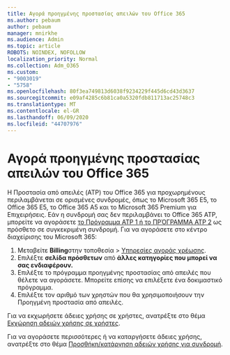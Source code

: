 ```yaml
---
title: Αγορά προηγμένης προστασίας απειλών του Office 365
ms.author: pebaum
author: pebaum
manager: mnirkhe
ms.audience: Admin
ms.topic: article
ROBOTS: NOINDEX, NOFOLLOW
localization_priority: Normal
ms.collection: Adm_O365
ms.custom:
- "9003019"
- "5758"
ms.openlocfilehash: 80f3ea749813d6038f9234229f445d6cd43d3637
ms.sourcegitcommit: e09af4285c6b81ca0a5320fdb811713ac25748c3
ms.translationtype: MT
ms.contentlocale: el-GR
ms.lasthandoff: 06/09/2020
ms.locfileid: "44707976"
---
```

# <a name="purchase-office-365-advanced-threat-protection"></a>Αγορά προηγμένης προστασίας απειλών του Office 365

Η Προστασία από απειλές (ATP) του Office 365 για προχωρημένους περιλαμβάνεται σε ορισμένες συνδρομές, όπως το Microsoft 365 E5, το Office 365 E5, το Office 365 A5 και το Microsoft 365 Premium για Επιχειρήσεις. Εάν η συνδρομή σας δεν περιλαμβάνει το Office 365 ATP, μπορείτε να αγοράσετε [το Πρόγραμμα ATP 1 ή το ΠΡΌΓΡΑΜΜΑ ATP 2](https:/www.microsoft.com/microsoft-365/exchange/advance-threat-protection?market=um#office-ProductsCompare-785zwzq) ως πρόσθετο σε συγκεκριμένη συνδρομή. Για να αγοράσετε στο κέντρο διαχείρισης του Microsoft 365:

1. Μεταβείτε **Billing**στην τοποθεσία   >   [Υπηρεσίες αγοράς χρέωσης](https://go.microsoft.com/fwlink/p/?linkid=868433).
2. Επιλέξτε **σελίδα πρόσθετων** από **άλλες κατηγορίες που μπορεί να σας ενδιαφέρουν.**
3. Επιλέξτε το πρόγραμμα προηγμένης προστασίας από απειλές που θέλετε να αγοράσετε. Μπορείτε επίσης να επιλέξετε ένα δοκιμαστικό πρόγραμμα.
4. Επιλέξτε τον αριθμό των χρηστών που θα χρησιμοποιήσουν την Προηγμένη προστασία από απειλές.

Για να εκχωρήσετε άδειες χρήσης σε χρήστες, ανατρέξτε στο θέμα [Εκχώρηση αδειών χρήσης σε χρήστες](https://docs.microsoft.com/microsoft-365/admin/manage/assign-licenses-to-users?view=o365-worldwide).

Για να αγοράσετε περισσότερες ή να καταργήσετε άδειες χρήσης, ανατρέξτε στο θέμα [Προσθήκη/κατάργηση αδειών χρήσης για συνδρομή](https://docs.microsoft.com/microsoft-365/commerce/licenses/buy-licenses?view=o365-worldwide#add-or-remove-licenses-for-your-business-subscription).